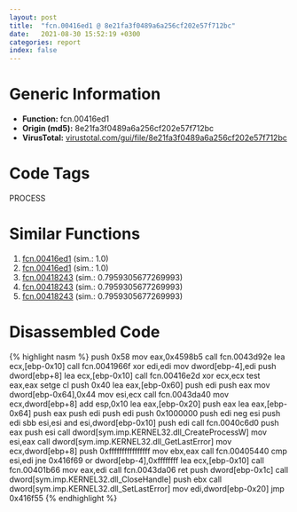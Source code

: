 ```yaml
---
layout: post
title:  "fcn.00416ed1 @ 8e21fa3f0489a6a256cf202e57f712bc"
date:   2021-08-30 15:52:19 +0300
categories: report
index: false
---
```


# Generic Information
- **Function:** fcn.00416ed1
- **Origin (md5):** 8e21fa3f0489a6a256cf202e57f712bc
- **VirusTotal:** [virustotal.com/gui/file/8e21fa3f0489a6a256cf202e57f712bc][virustotal_ref]

# Code Tags
<span class="tag" id="PROCESS">PROCESS</span>


# Similar Functions

1. [fcn.00416ed1][similar_1_ref] (sim.: 1.0)
2. [fcn.00416ed1][similar_2_ref] (sim.: 1.0)
3. [fcn.00418243][similar_3_ref] (sim.: 0.7959305677269993)
4. [fcn.00418243][similar_4_ref] (sim.: 0.7959305677269993)
5. [fcn.00418243][similar_5_ref] (sim.: 0.7959305677269993)


# Disassembled Code

{% highlight nasm %}
push 0x58
mov eax,0x4598b5
call fcn.0043d92e
lea ecx,[ebp-0x10]
call fcn.0041966f
xor edi,edi
mov dword[ebp-4],edi
push dword[ebp+8]
lea ecx,[ebp-0x10]
call fcn.00416e2d
xor ecx,ecx
test eax,eax
setge cl
push 0x40
lea eax,[ebp-0x60]
push edi
push eax
mov dword[ebp-0x64],0x44
mov esi,ecx
call fcn.0043da40
mov ecx,dword[ebp+8]
add esp,0x10
lea eax,[ebp-0x20]
push eax
lea eax,[ebp-0x64]
push eax
push edi
push edi
push 0x1000000
push edi
neg esi
push edi
sbb esi,esi
and esi,dword[ebp-0x10]
push edi
call fcn.0040c6d0
push eax
push esi
call dword[sym.imp.KERNEL32.dll_CreateProcessW]
mov esi,eax
call dword[sym.imp.KERNEL32.dll_GetLastError]
mov ecx,dword[ebp+8]
push 0xffffffffffffffff
mov ebx,eax
call fcn.00405440
cmp esi,edi
jne 0x416f69
or dword[ebp-4],0xffffffff
lea ecx,[ebp-0x10]
call fcn.00401b66
mov eax,edi
call fcn.0043da06
ret 
push dword[ebp-0x1c]
call dword[sym.imp.KERNEL32.dll_CloseHandle]
push ebx
call dword[sym.imp.KERNEL32.dll_SetLastError]
mov edi,dword[ebp-0x20]
jmp 0x416f55
{% endhighlight %}


[similar_1_ref]: /report/fcn.00416ed1@44e1ffcf4e71f4505c09d520fd75f1e4
[similar_2_ref]: /report/fcn.00416ed1@ff219f45286905b4a87327ca719363be
[similar_3_ref]: /report/fcn.00418243@44e1ffcf4e71f4505c09d520fd75f1e4
[similar_4_ref]: /report/fcn.00418243@ff219f45286905b4a87327ca719363be
[similar_5_ref]: /report/fcn.00418243@8e21fa3f0489a6a256cf202e57f712bc
[virustotal_ref]: https://www.virustotal.com/gui/file/8e21fa3f0489a6a256cf202e57f712bc